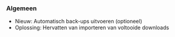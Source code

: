 ### Algemeen
- Nieuw: Automatisch back-ups uitvoeren (optioneel)
- Oplossing: Hervatten van importeren van voltooide downloads
